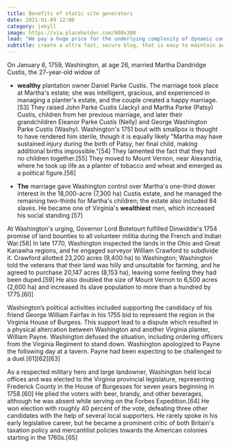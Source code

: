 ```yaml
---
title: Benefits of static site generators
date: 2021-01-09 12:00
category: jekyll
image: https://via.placeholder.com/900x300
lead: "We pay a huge price for the underlying complexity of dynamic code running on a server for every request - a price we could avoid paying entirely when this kid of complexity is not needed."
subtitle: create a ultra fast, secure blog, that is easy to maintain and easy to scale
---
```


On January 6, 1759, Washington, at age 26, married Martha Dandridge Custis, the 27-year-old widow of 

- **wealthy** plantation owner Daniel Parke Custis. The marriage took place at Martha's estate; she was intelligent, gracious, and experienced in managing a planter's estate, and the couple created a happy marriage.[53] They raised John Parke Custis (Jacky) and Martha Parke (Patsy) Custis, children from her previous marriage, and later their grandchildren Eleanor Parke Custis (Nelly) and George Washington Parke Custis (Washy). Washington's 1751 bout with smallpox is thought to have rendered him sterile, though it is equally likely "Martha may have sustained injury during the birth of Patsy, her final child, making additional births impossible."[54] They lamented the fact that they had no children together.[55] They moved to Mount Vernon, near Alexandria, where he took up life as a planter of tobacco and wheat and emerged as a political figure.[56]

- **The** marriage gave Washington control over Martha's one-third dower interest in the 18,000-acre (7,300 ha) Custis estate, and he managed the remaining two-thirds for Martha's children; the estate also included 84 slaves. He became one of Virginia's **wealthiest** men, which increased his social standing.[57]

At Washington's urging, Governor Lord Botetourt fulfilled Dinwiddie's 1754 promise of land bounties to all volunteer militia during the French and Indian War.[58] In late 1770, Washington inspected the lands in the Ohio and Great Kanawha regions, and he engaged surveyor William Crawford to subdivide it. Crawford allotted 23,200 acres (9,400 ha) to Washington; Washington told the veterans that their land was hilly and unsuitable for farming, and he agreed to purchase 20,147 acres (8,153 ha), leaving some feeling they had been duped.[59] He also doubled the size of Mount Vernon to 6,500 acres (2,600 ha) and increased its slave population to more than a hundred by 1775.[60]

Washington’s political activities included supporting the candidacy of his friend George William Fairfax in his 1755 bid to represent the region in the Virginia House of Burgess. This support lead to a dispute which resulted in a physical altercation between Washington and another Virginia planter, William Payne. Washington defused the situation, including ordering officers from the Virginia Regiment to stand down. Washington apologized to Payne the following day at a tavern. Payne had been expecting to be challenged to a duel.[61][62][63]

As a respected military hero and large landowner, Washington held local offices and was elected to the Virginia provincial legislature, representing Frederick County in the House of Burgesses for seven years beginning in 1758.[60] He plied the voters with beer, brandy, and other beverages, although he was absent while serving on the Forbes Expedition.[64] He won election with roughly 40 percent of the vote, defeating three other candidates with the help of several local supporters. He rarely spoke in his early legislative career, but he became a prominent critic of both Britain's taxation policy and mercantilist policies towards the American colonies starting in the 1760s.[65]